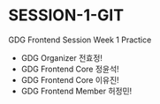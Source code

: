 # SESSION-1-GIT
GDG Frontend Session Week 1 Practice

- GDG Organizer 전효정!
- GDG Frontend Core 정윤석!
- GDG Frontend Core 이유진!
- GDG Frontend Member 허정민!